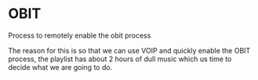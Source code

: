 # OBIT
Process to remotely enable the obit process

The reason for this is so that we can use VOIP and quickly enable the OBIT process, the playlist has about 2 hours of dull music which us time to decide what we are going to do. 
